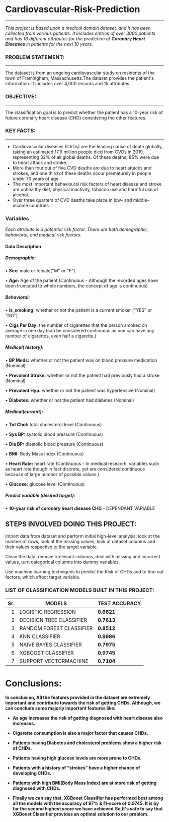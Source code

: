 # Cardiovascular-Risk-Prediction
------

*This project is based upon a medical domain dataset, and it has been collected from various patients. It includes entries of over 3000 patients and has 16 different attributes for the prediction of **Coronary Heart Diseases** in patients for the next 10 years.*

### PROBLEM STATEMENT:
-----
The dataset is from an ongoing cardiovascular study on residents of the town of Framingham, Massachusetts.The dataset provides the patient's information. It includes over 4,000 records and 15 attributes.
### OBJECTIVE:
-----
The classification goal is to predict whether the patient has a 10-year risk of future coronary heart disease (CHD) considering the other features.
### KEY FACTS:
-----
- Cardiovascular diseases (CVDs) are the leading cause of death globally, taking an estimated 17.9 million people died from CVDs in 2019, representing 32% of all global deaths. Of these deaths, 85% were due to heart attack and stroke.
- More than four out of five CVD deaths are due to heart attacks and strokes, and one third of these deaths occur prematurely in people under 70 years of age.
- The most important behavioural risk factors of heart disease and stroke are unhealthy diet, physical inactivity, tobacco use and harmful use of alcohol.
- Over three quarters of CVD deaths take place in low- and middle-income countries.

### Variables
*Each attribute is a potential risk factor. There are both demographic, behavioral, and medical risk factors.*

#### Data Description

##### Demographic:
• **Sex:** male or female("M" or "F")

• **Age:** Age of the patient;(Continuous - Although the recorded ages have been truncated to whole numbers, the concept of age is continuous)

##### Behavioral:
• **is_smoking:** whether or not the patient is a current smoker ("YES" or "NO")

• **Cigs Per Day:** the number of cigarettes that the person smoked on average in one day.(can be considered continuous as one can have any number of cigarettes, even half a cigarette.)

##### Medical( history):
• **BP Meds:** whether or not the patient was on blood pressure medication (Nominal)

• **Prevalent Stroke:** whether or not the patient had previously had a stroke (Nominal)

• **Prevalent Hyp:** whether or not the patient was hypertensive (Nominal)

• **Diabetes:** whether or not the patient had diabetes (Nominal)

##### Medical(current):
• **Tot Chol:** total cholesterol level (Continuous)

• **Sys BP:** systolic blood pressure (Continuous)

• **Dia BP:** diastolic blood pressure (Continuous)

• **BMI:** Body Mass Index (Continuous)

• **Heart Rate:** heart rate (Continuous - In medical research, variables such as heart rate though in fact discrete, yet are considered continuous because of large number of possible values.)

• **Glucose:** glucose level (Continuous)

##### Predict variable (desired target):
• **10-year risk of coronary heart disease CHD** - DEPENDANT VARIABLE
## STEPS INVOLVED DOING THIS PROJECT:

Import data from dataset and perform initial high-level analysis: look at the number of rows, look at the missing values, look at dataset columns and their values respective to the target variable.

Clean the data: remove irrelevant columns, deal with missing and incorrect values, turn categorical columns into dummy variables.

Use machine learning techniques to predict the Risk of CHDs and to find out factors, which affect target variable.

### LIST OF CLASSIFICATION MODELS BUILT IN THIS PROJECT:
| Sr.  |          MODELS             | TEST ACCURACY |
|-----:|-----------------------------|---------------|
|     1| LOGISTIC REGRESSION         |   **0.6621**  |
|     2| DECISION TREE CLASSIFIER    |   **0.7613**  |
|     3| RANDOM FOREST CLASSIFIER    |   **0.8512**  |
|     4| KNN CLASSIFIER              |   **0.9986**  |
|     5| NAIVE BAYES CLASSIFIER      |   **0.7975**  |
|     6| XGBOOST CLASSIFIER          |   **0.9745**  |
|     7| SUPPORT VECTORMACHINE       |   **0.7104**  |

# Conclusions:
**In conclusion, All the features provided in the dataset are extremely important and contribute towards the risk of getting CHDs. Although, we can conclude some majorly important features like:**

- **As age increases the risk of getting diagnosed with heart disease also increases.**

- **Cigarette consumption is also a major factor that causes CHDs.**

- **Patients having Diabetes and cholesterol problems show a higher risk of CHDs.**

- **Patients having high glucose levels are more prone to CHDs.**

- **Patients with a history of “strokes” have a higher chance of developing CHDs.**

- **Patients with high BMI(Body Mass Index) are at more risk of getting diagnosed with CHDs.**

- **Finally we can say that, XGBoost Classifier has performed best among all the models with the accuracy of 97% & f1-score of 0.9745. It is by far the second highest score we have achieved.So,It's safe to say that XGBoost Classifier provides an optimal solution to our problem.**
